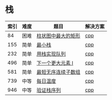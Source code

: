 # 栈

|索引|难度|题目|解决方案|
|----|----|----|--------|
|84|困难|[柱状图中最大的矩形](https://leetcode-cn.com/problems/largest-rectangle-in-histogram/)|[cpp](../problem/84_largestRectangleArea.md)|
|155|简单|[最小栈](https://leetcode-cn.com/problems/min-stack/)|[cpp](../problem/155_MinStack.md)|
|232|简单|[用栈实现队列](https://leetcode-cn.com/problems/implement-queue-using-stacks/)|[cpp](../problem/232_MyQueue.md)|
|496|简单|[下一个更大元素 I](https://leetcode-cn.com/problems/next-greater-element-i/)|[cpp](../problem/496_nextGreaterElement.md)|
|581|简单|[最短无序连续子数组](https://leetcode-cn.com/problems/shortest-unsorted-continuous-subarray/submissions/)|[cpp](../problem/581_findUnsortedSubarray.md)|
|739|中等|[每日温度](https://leetcode-cn.com/problems/daily-temperatures/)|[cpp](../problem/739_dailyTemperatures.md)|
|946|中等|[验证栈序列](https://leetcode-cn.com/problems/validate-stack-sequences/)|[cpp](../problem/946_validateStackSequences.md)|
